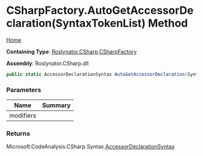 # CSharpFactory\.AutoGetAccessorDeclaration\(SyntaxTokenList\) Method

[Home](../../../../README.md)

**Containing Type**: [Roslynator.CSharp](../../README.md)\.[CSharpFactory](../README.md)

**Assembly**: Roslynator\.CSharp\.dll

```csharp
public static AccessorDeclarationSyntax AutoGetAccessorDeclaration(SyntaxTokenList modifiers = default(SyntaxTokenList))
```

### Parameters

| Name | Summary |
| ---- | ------- |
| modifiers | |

### Returns

Microsoft\.CodeAnalysis\.CSharp\.Syntax\.[AccessorDeclarationSyntax](https://docs.microsoft.com/en-us/dotnet/api/microsoft.codeanalysis.csharp.syntax.accessordeclarationsyntax)

